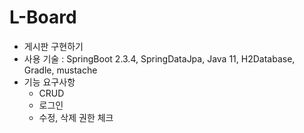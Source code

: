 # L-Board
- 게시판 구현하기
- 사용 기술 : SpringBoot 2.3.4, SpringDataJpa, Java 11, H2Database, Gradle, mustache 
- 기능 요구사항
    - CRUD 
    - 로그인
    - 수정, 삭제 권한 체크
